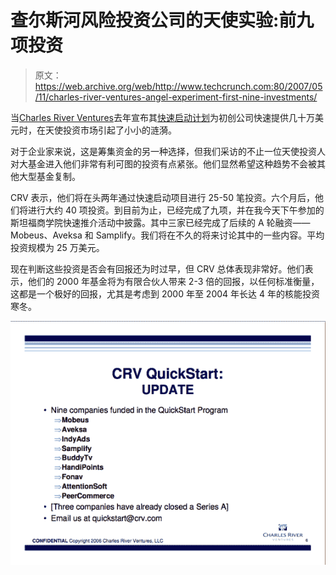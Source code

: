# 查尔斯河风险投资公司的天使实验:前九项投资

> 原文：<https://web.archive.org/web/http://www.techcrunch.com:80/2007/05/11/charles-river-ventures-angel-experiment-first-nine-investments/>

 [](https://web.archive.org/web/20160913202811/http://www.crv.com/) 当[Charles River Ventures](https://web.archive.org/web/20160913202811/http://www.techcrunch.com/2006/11/01/charles-river-ventures-goes-for-angel-market/)去年宣布其[快速启动计划](https://web.archive.org/web/20160913202811/http://www.crv.com/AboutCRV/QuickStart.html)为初创公司快速提供几十万美元时，在天使投资市场引起了小小的涟漪。

对于企业家来说，这是筹集资金的另一种选择，但我们采访的不止一位天使投资人对大基金进入他们非常有利可图的投资有点紧张。他们显然希望这种趋势不会被其他大型基金复制。

CRV 表示，他们将在头两年通过快速启动项目进行 25-50 笔投资。六个月后，他们将进行大约 40 项投资。到目前为止，已经完成了九项，并在我今天下午参加的斯坦福商学院快速推介活动中披露。其中三家已经完成了后续的 A 轮融资——Mobeus、Aveksa 和 Samplify。我们将在不久的将来讨论其中的一些内容。平均投资规模为 25 万美元。

现在判断这些投资是否会有回报还为时过早，但 CRV 总体表现非常好。他们表示，他们的 2000 年基金将为有限合伙人带来 2-3 倍的回报，以任何标准衡量，这都是一个极好的回报，尤其是考虑到 2000 年至 2004 年长达 4 年的核能投资寒冬。

![](img/80b12def2837504ebc7e1e07e2eab18b.png)